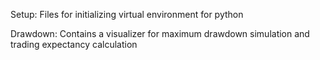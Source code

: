 Setup:
	Files for initializing virtual environment for python

Drawdown:
	Contains a visualizer for maximum drawdown simulation and trading expectancy calculation